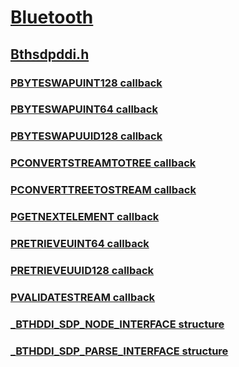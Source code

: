 # [Bluetooth](../_bltooth/index.md)
## [Bthsdpddi.h](index.md)
### [PBYTESWAPUINT128 callback](../bthsdpddi/nc-bthsdpddi-pbyteswapuint128.md)
### [PBYTESWAPUINT64 callback](../bthsdpddi/nc-bthsdpddi-pbyteswapuint64.md)
### [PBYTESWAPUUID128 callback](../bthsdpddi/nc-bthsdpddi-pbyteswapuuid128.md)
### [PCONVERTSTREAMTOTREE callback](../bthsdpddi/nc-bthsdpddi-pconvertstreamtotree.md)
### [PCONVERTTREETOSTREAM callback](../bthsdpddi/nc-bthsdpddi-pconverttreetostream.md)
### [PGETNEXTELEMENT callback](../bthsdpddi/nc-bthsdpddi-pgetnextelement.md)
### [PRETRIEVEUINT64 callback](../bthsdpddi/nc-bthsdpddi-pretrieveuint64.md)
### [PRETRIEVEUUID128 callback](../bthsdpddi/nc-bthsdpddi-pretrieveuuid128.md)
### [PVALIDATESTREAM callback](../bthsdpddi/nc-bthsdpddi-pvalidatestream.md)
### [_BTHDDI_SDP_NODE_INTERFACE structure](../bthsdpddi/ns-bthsdpddi-_bthddi_sdp_node_interface.md)
### [_BTHDDI_SDP_PARSE_INTERFACE structure](../bthsdpddi/ns-bthsdpddi-_bthddi_sdp_parse_interface.md)
